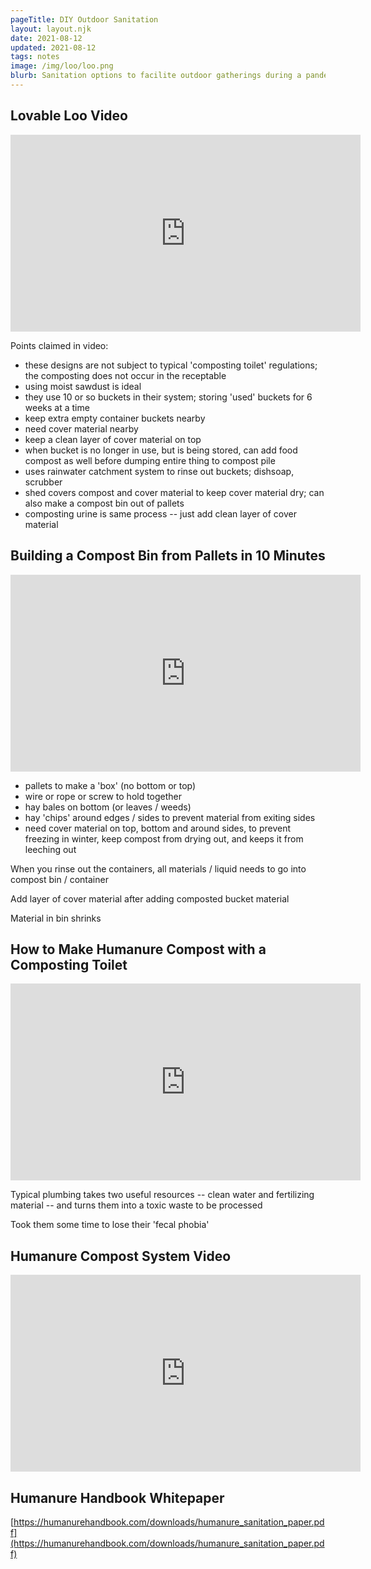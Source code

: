 ```yaml
---
pageTitle: DIY Outdoor Sanitation
layout: layout.njk
date: 2021-08-12
updated: 2021-08-12
tags: notes 
image: /img/loo/loo.png
blurb: Sanitation options to facilite outdoor gatherings during a pandemic
---
```


## Lovable Loo Video

<iframe width="560" height="315" src="https://www.youtube.com/embed/MTlLyhkpeI8" title="YouTube video player" frameborder="0" allow="accelerometer; autoplay; clipboard-write; encrypted-media; gyroscope; picture-in-picture" allowfullscreen></iframe>

Points claimed in video:

- these designs are not subject to typical 'composting toilet' regulations; the composting does not occur in the receptable
- using moist sawdust is ideal
- they use 10 or so buckets in their system; storing 'used' buckets for 6 weeks at a time
- keep extra empty container buckets nearby
- need cover material nearby
- keep a clean layer of cover material on top
- when bucket is no longer in use, but is being stored, can add food compost as well before dumping entire thing to compost pile
- uses rainwater catchment system to rinse out buckets; dishsoap, scrubber
- shed covers compost and cover material to keep cover material dry; can also make a compost bin out of pallets
- composting urine is same process -- just add clean layer of cover material

## Building a Compost Bin from Pallets in 10 Minutes

<iframe width="560" height="315" src="https://www.youtube.com/embed/Ul51Uz0qfHU" title="YouTube video player" frameborder="0" allow="accelerometer; autoplay; clipboard-write; encrypted-media; gyroscope; picture-in-picture" allowfullscreen></iframe>

- pallets to make a 'box' (no bottom or top)
- wire or rope or screw to hold together
- hay bales on bottom (or leaves / weeds)
- hay 'chips' around edges / sides to prevent material from exiting sides
- need cover material on top, bottom and around sides, to prevent freezing in winter, keep compost from drying out, and keeps it from leeching out

When you rinse out the containers, all materials / liquid needs to go into compost bin / container 

Add layer of cover material after adding composted bucket material

Material in bin shrinks

## How to Make Humanure Compost with a Composting Toilet

<iframe width="560" height="315" src="https://www.youtube.com/embed/JAcEvs3Bxjs" title="YouTube video player" frameborder="0" allow="accelerometer; autoplay; clipboard-write; encrypted-media; gyroscope; picture-in-picture" allowfullscreen></iframe>

Typical plumbing takes two useful resources -- clean water and fertilizing material -- and turns them into a toxic waste to be processed

Took them some time to lose their 'fecal phobia'


## Humanure Compost System Video

<iframe width="560" height="315" src="https://www.youtube.com/embed/_4oHdfFufOM" title="YouTube video player" frameborder="0" allow="accelerometer; autoplay; clipboard-write; encrypted-media; gyroscope; picture-in-picture" allowfullscreen></iframe>

## Humanure Handbook Whitepaper

[https://humanurehandbook.com/downloads/humanure_sanitation_paper.pdf](https://humanurehandbook.com/downloads/humanure_sanitation_paper.pdf)

